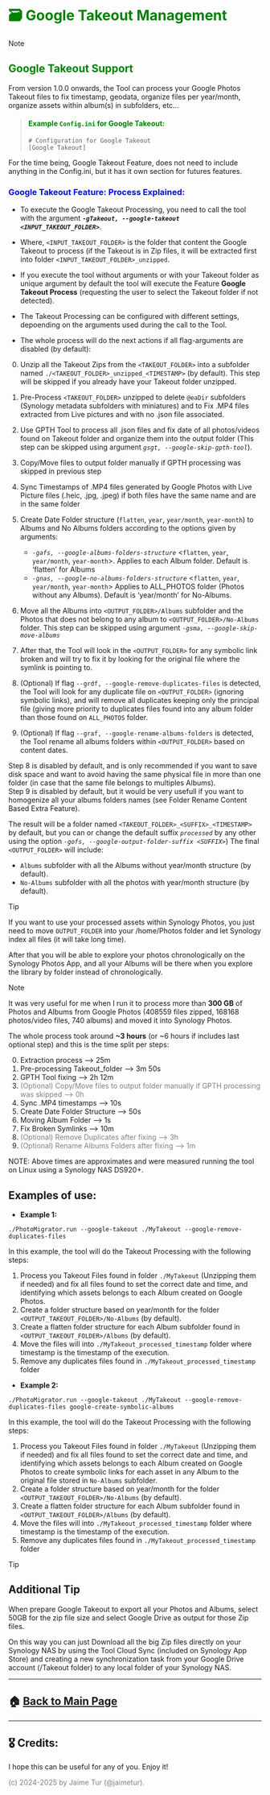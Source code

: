 # <span style="color:green">🗃️ Google Takeout Management</span>

>[!NOTE]
>## <span style="color:green">Google Takeout Support</span>
>From version 1.0.0 onwards, the Tool can process your Google Photos Takeout files to fix timestamp, geodata, organize files per year/month, organize assets within album(s) in subfolders, etc...
>
>>#### <span style="color:green">Example `Config.ini` for Google Takeout:</span>
>>
>>```
>># Configuration for Google Takeout
>>[Google Takeout]
>>```
>For the time being, Google Takeout Feature, does not need to include anything in the Config.ini, but it has it own section for futures features.

### <span style="color:blue">Google Takeout Feature: Process Explained:</span>

- To execute the Google Takeout Processing, you need to call the tool with the argument _**`-gTakeout, --google-takeout <INPUT_TAKEOUT_FOLDER>`**_.   

- Where, `<INPUT_TAKEOUT_FOLDER>` is the folder that content the Google Takeout to process (if the Takeout is in Zip files, it will be extracted first into folder `<INPUT_TAKEOUT_FOLDER>_unzipped`.  

- If you execute the tool without arguments or with your Takeout folder as unique argument by default the tool will execute the Feature **Google Takeout Process** (requesting the user to select the Takeout folder if not detected). 

- The Takeout Processing can be configured with different settings, depoending on the arguments used during the call to the Tool.

- The whole process will do the next actions if all flag-arguments are disabled (by default):  

0. Unzip all the Takeout Zips from the `<TAKEOUT_FOLDER>` into a subfolder named `./<TAKEOUT_FOLDER>_unzipped_<TIMESTAMP>` (by default). This step will be skipped if you already have your Takeout folder unzipped.
   
1. Pre-Process `<TAKEOUT_FOLDER>` unzipped to delete `@eaDir` subfolders (Synology metadata subfolders with miniatures) and to Fix .MP4 files extracted from Live pictures and with no .json file associated.

2. Use GPTH Tool to process all .json files and fix date of all photos/videos found on Takeout folder and organize them into the output folder (This step can be skipped using argument _`gsgt, --google-skip-gpth-tool`_).

3. Copy/Move files to output folder manually if GPTH processing was skipped in previous step
  
4. Sync Timestamps of .MP4 files generated by Google Photos with Live Picture files (.heic, .jpg, .jpeg) if both files have the same name and are in the same folder

5. Create Date Folder structure (`flatten`, `year`, `year/month`, `year-month`) to Albums and No Albums folders according to the options given by arguments:
   - _`-gafs, --google-albums-folders-structure`_ <`flatten`, `year`, `year/month`, `year-month`>. Applies to each Album folder. Default is ‘flatten’ for Albums
   - _`-gnas, --google-no-albums-folders-structure`_ <`flatten`, `year`, `year/month`, `year-month`> Applies to ALL_PHOTOS folder (Photos without any Albums). Default is ‘year/month’ for No-Albums. 

6. Move all the Albums into `<OUTPUT_FOLDER>/Albums` subfolder and the Photos that does not belong to any album to `<OUTPUT_FOLDER>/No-Albums` folder. This step can be skipped using argument _`-gsma, --google-skip-move-albums`_

7. After that, the Tool will look in the `<OUTPUT_FOLDER>` for any symbolic link broken and will try to fix it by looking for the original file where the symlink is pointing to.

8. (Optional) If flag `--grdf, --google-remove-duplicates-files` is detected, the Tool will look for any duplicate file on `<OUTPUT_FOLDER>` (ignoring symbolic links), and will remove all duplicates keeping only the principal file (giving more priority to duplicates files found into any album folder than those found on `ALL_PHOTOS` folder. 

9. (Optional) If flag `--graf, --google-rename-albums-folders` is detected, the Tool rename all albums folders within `<OUTPUT_FOLDER>` based on content dates.

Step 8 is disabled by default, and is only recommended if you want to save disk space and want to avoid having the same physical file in more than one folder (in case that the same file belongs to multiples Albums).  
Step 9 is disabled by default, but it would be very usefull if you want to homogenize all your albums folders names (see Folder Rename Content Based Extra Feature).  

The result will be a folder named `<TAKEOUT_FOLDER>_<SUFFIX>_<TIMESTAMP>` by default, but you can or change the default suffix _`processed`_ by any other using the option _`-gofs, --google-output-folder-suffix <SUFFIX>`_) 
The final `<OUTPUT_FOLDER>` will include:
- `Albums` subfolder with all the Albums without year/month structure (by default).
- `No-Albums` subfolder with all the photos with year/month structure (by default).

> [!TIP]
> If you want to use your processed assets within Synology Photos, you just need to move `OUTPUT_FOLDER` into your /home/Photos folder and let Synology index all files (it will take long time). 
>
> After that you will be able to explore your photos chronologically on the Synology Photos App, and all your Albums will be there when you explore the library by folder instead of chronologically.

> [!NOTE]
> It was very useful for me when I run it to process more than **300 GB** of Photos and Albums from Google Photos (408559 files zipped, 168168 photos/video files, 740 albums) and moved it into Synology Photos.  
> 
> The whole process took around **~3 hours** (or ~6 hours if includes last optional step) and this is the time split per steps:  
> 
> 0. Extraction process --> 25m
> 1. Pre-processing Takeout_folder --> 3m 50s
> 2. GPTH Tool fixing --> 2h 12m
> 3. <span style="color:grey">(Optional) Copy/Move files to output folder manually if GPTH processing was skipped --> 0h</span>
> 4. Sync .MP4 timestamps --> 10s
> 5. Create Date Folder Structure --> 50s
> 6. Moving Album Folder --> 1s
> 7. Fix Broken Symlinks --> 10m
> 8. <span style="color:grey">(Optional) Remove Duplicates after fixing --> 3h</span>
> 9. <span style="color:grey">(Optional) Rename Albums Folders after fixing --> 1m</span>
>
> NOTE: Above times are approximates and were measured running the tool on Linux using a Synology NAS DS920+.


## **Examples of use:**

- **Example 1:**
```
./PhotoMigrator.run --google-takeout ./MyTakeout --google-remove-duplicates-files
```
 
In this example, the tool will do the Takeout Processing with the following steps:
1. Process you Takeout Files found in folder `./MyTakeout` (Unzipping them if needed) and fix all files found to set the correct date and time, and identifying which assets belongs to each Album created on Google Photos. 
2. Create a folder structure based on year/month for the folder `<OUTPUT_TAKEOUT_FOLDER>/No-Albums` (by default).  
3. Create a flatten folder structure for each Album subfolder found in `<OUTPUT_TAKEOUT_FOLDER>/Albums` (by default).    
4. Move the files will into `./MyTakeout_processed_timestamp` folder where timestamp is the timestamp of the execution.
5. Remove any duplicates files found in `./MyTakeout_processed_timestamp` folder


- **Example 2:**
```
./PhotoMigrator.run --google-takeout ./MyTakeout --google-remove-duplicates-files google-create-symbolic-albums
```
 
In this example, the tool will do the Takeout Processing with the following steps:
1. Process you Takeout Files found in folder `./MyTakeout` (Unzipping them if needed) and fix all files found to set the correct date and time, and identifying which assets belongs to each Album created on Google Photos to create symbolic links for each asset in any Album to the original file stored in `No-Albums` subfolder.  
2. Create a folder structure based on year/month for the folder `<OUTPUT_TAKEOUT_FOLDER>/No-Albums` (by default).  
3. Create a flatten folder structure for each Album subfolder found in `<OUTPUT_TAKEOUT_FOLDER>/Albums` (by default).    
4. Move the files will into `./MyTakeout_processed_timestamp` folder where timestamp is the timestamp of the execution.
5. Remove any duplicates files found in `./MyTakeout_processed_timestamp` folder


> [!TIP]
> ## <span style="color:dark">Additional Tip</span>
> When prepare Google Takeout to export all your Photos and Albums, select 50GB for the zip file size and select Google Drive as output for those Zip files.  
>
> On this way you can just Download all the big Zip files directly on your Synology NAS by using the Tool Cloud Sync (included on Synology App Store) and creating a new synchronization task from your Google Drive account (/Takeout folder) to any local folder of your Synology NAS.

---

## 🏠 [Back to Main Page](https://github.com/jaimetur/PhotoMigrator/blob/main/README.md)


---
## 🎖️ Credits:
I hope this can be useful for any of you. Enjoy it!

<span style="color:grey">(c) 2024-2025 by Jaime Tur (@jaimetur).</span>  
